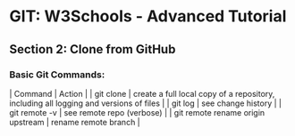 
# GIT: W3Schools - Advanced Tutorial
## Section 2: Clone from GitHub

### Basic Git Commands:
| Command | Action |
| git clone <URL> | create a full local copy of a repository, including all logging and versions of files |
| git log | see change history |
| git remote -v | see remote repo (verbose) |
| git remote rename origin upstream | rename remote branch |
